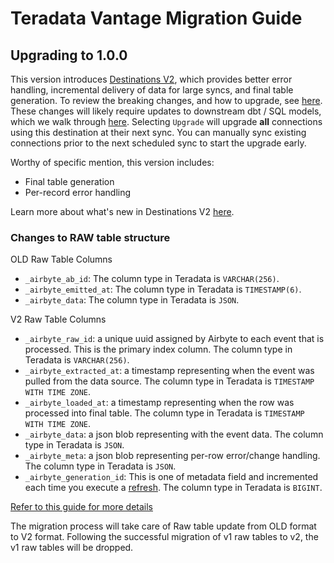 # Teradata Vantage Migration Guide

## Upgrading to 1.0.0

This version introduces [Destinations V2](/release_notes/upgrading_to_destinations_v2/#what-is-destinations-v2), which provides better error handling, incremental delivery of data for large syncs, and final table generation. To review the breaking changes, and how to upgrade, see [here](/release_notes/upgrading_to_destinations_v2/#quick-start-to-upgrading). These changes will likely require updates to downstream dbt / SQL models, which we walk through [here](/release_notes/upgrading_to_destinations_v2/#updating-downstream-transformations). Selecting `Upgrade` will upgrade **all** connections using this destination at their next sync. You can manually sync existing connections prior to the next scheduled sync to start the upgrade early.

Worthy of specific mention, this version includes:

- Final table generation
- Per-record error handling

Learn more about what's new in Destinations V2 [here](/using-airbyte/core-concepts/typing-deduping).



### Changes to RAW table structure

OLD Raw Table Columns

- `_airbyte_ab_id`: The column type in Teradata is `VARCHAR(256)`.
- `_airbyte_emitted_at`: The column type in Teradata is `TIMESTAMP(6)`.
- `_airbyte_data`: The column type in Teradata is `JSON`.

V2 Raw Table Columns

- `_airbyte_raw_id`: a unique uuid assigned by Airbyte to each event that is processed. This is the primary index column. The column type in Teradata is `VARCHAR(256)`.
- `_airbyte_extracted_at`: a timestamp representing when the event was pulled from the data source. The column type in Teradata is `TIMESTAMP WITH TIME ZONE`.
- `_airbyte_loaded_at`: a timestamp representing when the row was processed into final table. The column type in Teradata is `TIMESTAMP WITH TIME ZONE`.
- `_airbyte_data`: a json blob representing with the event data. The column type in Teradata is `JSON`.
- `_airbyte_meta`: a json blob representing per-row error/change handling. The column type in Teradata is `JSON`.
- `_airbyte_generation_id`: This is one of metadata field and incremented each time you execute a [refresh](https://docs.airbyte.com/operator-guides/refreshes). The column type in Teradata is `BIGINT`.

[Refer to this guide for more details](https://docs.airbyte.com/understanding-airbyte/airbyte-metadata-fields)



The migration process will take care of Raw table update from OLD format to V2 format. Following the successful migration of v1 raw tables to v2, the v1 raw tables will be dropped. 




